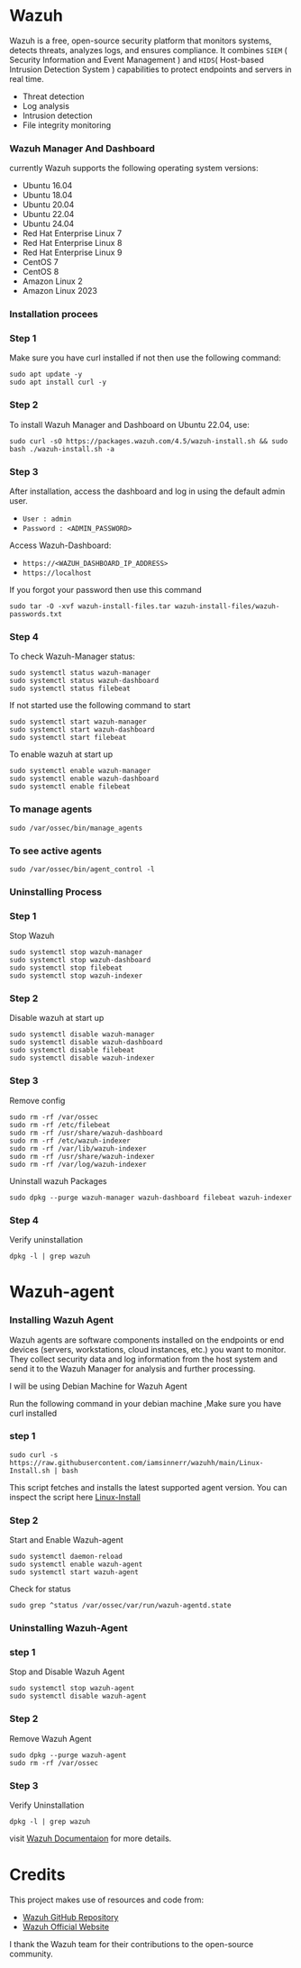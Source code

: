 # Wazuh
Wazuh is a free, open-source security platform that monitors systems, detects threats, analyzes logs, and ensures compliance. It combines `SIEM` ( Security Information and Event Management ) and `HIDS`( Host-based Intrusion Detection System ) capabilities to protect endpoints and servers in real time.
- Threat detection
- Log analysis
- Intrusion detection
- File integrity monitoring
  
### Wazuh Manager And Dashboard
currently Wazuh supports the following operating system versions:

- Ubuntu 16.04  
- Ubuntu 18.04  
- Ubuntu 20.04  
- Ubuntu 22.04  
- Ubuntu 24.04  
- Red Hat Enterprise Linux 7  
- Red Hat Enterprise Linux 8  
- Red Hat Enterprise Linux 9  
- CentOS 7  
- CentOS 8  
- Amazon Linux 2  
- Amazon Linux 2023  

### Installation procees
### Step 1
Make sure you have curl installed if not then use the following command:

```
sudo apt update -y
sudo apt install curl -y
```
### Step 2
To install Wazuh Manager and Dashboard on Ubuntu 22.04, use:

```
sudo curl -sO https://packages.wazuh.com/4.5/wazuh-install.sh && sudo bash ./wazuh-install.sh -a
```
### Step 3

After installation, access the dashboard and log in using the default admin user.

- `User : admin`
- `Password : <ADMIN_PASSWORD>`

Access Wazuh-Dashboard:

- `https://<WAZUH_DASHBOARD_IP_ADDRESS>`
- `https://localhost`


If you forgot your password then use this command

```
sudo tar -O -xvf wazuh-install-files.tar wazuh-install-files/wazuh-passwords.txt
```
### Step 4

To check Wazuh-Manager status:
```
sudo systemctl status wazuh-manager
sudo systemctl status wazuh-dashboard
sudo systemctl status filebeat
```

If not started use the following command to start
```
sudo systemctl start wazuh-manager
sudo systemctl start wazuh-dashboard
sudo systemctl start filebeat
```

To enable wazuh at start up 
```
sudo systemctl enable wazuh-manager
sudo systemctl enable wazuh-dashboard
sudo systemctl enable filebeat
```
### To manage agents
```
sudo /var/ossec/bin/manage_agents
```
### To see active agents
```
sudo /var/ossec/bin/agent_control -l
```

### Uninstalling Process

### Step 1
Stop Wazuh
```
sudo systemctl stop wazuh-manager
sudo systemctl stop wazuh-dashboard
sudo systemctl stop filebeat
sudo systemctl stop wazuh-indexer
```

### Step 2
Disable wazuh at start up
```
sudo systemctl disable wazuh-manager
sudo systemctl disable wazuh-dashboard
sudo systemctl disable filebeat
sudo systemctl disable wazuh-indexer
```

### Step 3
Remove config
```
sudo rm -rf /var/ossec
sudo rm -rf /etc/filebeat
sudo rm -rf /usr/share/wazuh-dashboard
sudo rm -rf /etc/wazuh-indexer
sudo rm -rf /var/lib/wazuh-indexer
sudo rm -rf /usr/share/wazuh-indexer
sudo rm -rf /var/log/wazuh-indexer
```
Uninstall wazuh Packages
```
sudo dpkg --purge wazuh-manager wazuh-dashboard filebeat wazuh-indexer
```

### Step 4
Verify uninstallation
```
dpkg -l | grep wazuh
```

# Wazuh-agent
### Installing Wazuh Agent
Wazuh agents are software components installed on the endpoints or end devices (servers, workstations, cloud instances, etc.) you want to monitor. 
They collect security data and log information from the host system and send it to the Wazuh Manager for analysis and further processing.

I will be using Debian Machine for Wazuh Agent

Run the following command in your debian machine ,Make sure you have curl installed

### step 1
```
sudo curl -s https://raw.githubusercontent.com/iamsinnerr/wazuhh/main/Linux-Install.sh | bash
```

This script fetches and installs the latest supported agent version. 
You can inspect the script here [Linux-Install](https://github.com/i-am-paradoxx/wazuh-linux/blob/main/Linux-Install.sh)

### Step 2
Start and Enable Wazuh-agent
```
sudo systemctl daemon-reload
sudo systemctl enable wazuh-agent
sudo systemctl start wazuh-agent
```
Check for status
```
sudo grep ^status /var/ossec/var/run/wazuh-agentd.state
```

### Uninstalling Wazuh-Agent
### step 1
Stop and Disable Wazuh Agent
```
sudo systemctl stop wazuh-agent
sudo systemctl disable wazuh-agent
```
### Step 2
Remove Wazuh Agent
```
sudo dpkg --purge wazuh-agent
sudo rm -rf /var/ossec
```
### Step 3 
Verify Uninstallation
```
dpkg -l | grep wazuh
```
visit [Wazuh Documentaion](https://documentation.wazuh.com/current/getting-started/index.html) for more details.
# Credits

This project makes use of resources and code from:

- [Wazuh GitHub Repository](https://github.com/wazuh/wazuh)
- [Wazuh Official Website](https://wazuh.com)

I thank the Wazuh team for their contributions to the open-source community.


